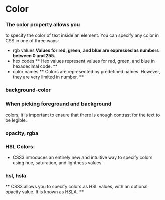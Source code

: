 # Color
### The color property allows you
to specify the color of text inside
an element. You can specify any
color in CSS in one of three ways:
* rgb values
 **Values for red, green, and blue
are expressed as numbers
between 0 and 255.**
* hex codes
 ** Hex values represent values
for red, green, and blue in
hexadecimal code. **
* color names
   ** Colors are represented by
predefined names. However,
they are very limited in number. **
### background-color
### When picking foreground and background
colors, it is important to ensure that there is
enough contrast for the text to be legible.
### opacity, rgba
### HSL Colors:
* CSS3 introduces an entirely new and intuitive
way to specify colors using hue, saturation,
and lightness values.
### hsl, hsla
 ** CSS3 allows you to specify colors as HSL values,
with an optional opacity value. It is known as HSLA. **